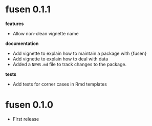 # fusen 0.1.1

**features**
* Allow non-clean vignette name

**documentation**
* Add vignette to explain how to maintain a package with {fusen}
* Add vignette to explain how to deal with data
* Added a `NEWS.md` file to track changes to the package.

**tests**
* Add tests for corner cases in Rmd templates

# fusen 0.1.0

* First release

